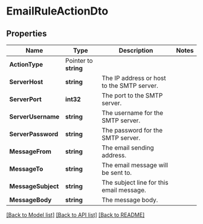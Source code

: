 # EmailRuleActionDto

## Properties

Name | Type | Description | Notes
------------ | ------------- | ------------- | -------------
**ActionType** | Pointer to **string** |  | 
**ServerHost** | **string** | The IP address or host to the SMTP server. | 
**ServerPort** | **int32** | The port to the SMTP server. | 
**ServerUsername** | **string** | The username for the SMTP server. | 
**ServerPassword** | **string** | The password for the SMTP server. | 
**MessageFrom** | **string** | The email sending address. | 
**MessageTo** | **string** | The email message will be sent to. | 
**MessageSubject** | **string** | The subject line for this email message. | 
**MessageBody** | **string** | The message body. | 

[[Back to Model list]](../README.md#documentation-for-models) [[Back to API list]](../README.md#documentation-for-api-endpoints) [[Back to README]](../README.md)


